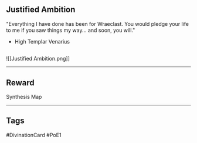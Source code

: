 ## Justified Ambition
"Everything I have done has been for Wraeclast. You would pledge your life to me if you saw things my way... and soon, you will."
- High Templar Venarius
## 
![[Justified Ambition.png]]

---
## Reward
Synthesis Map

---
## Tags
#DivinationCard
#PoE1